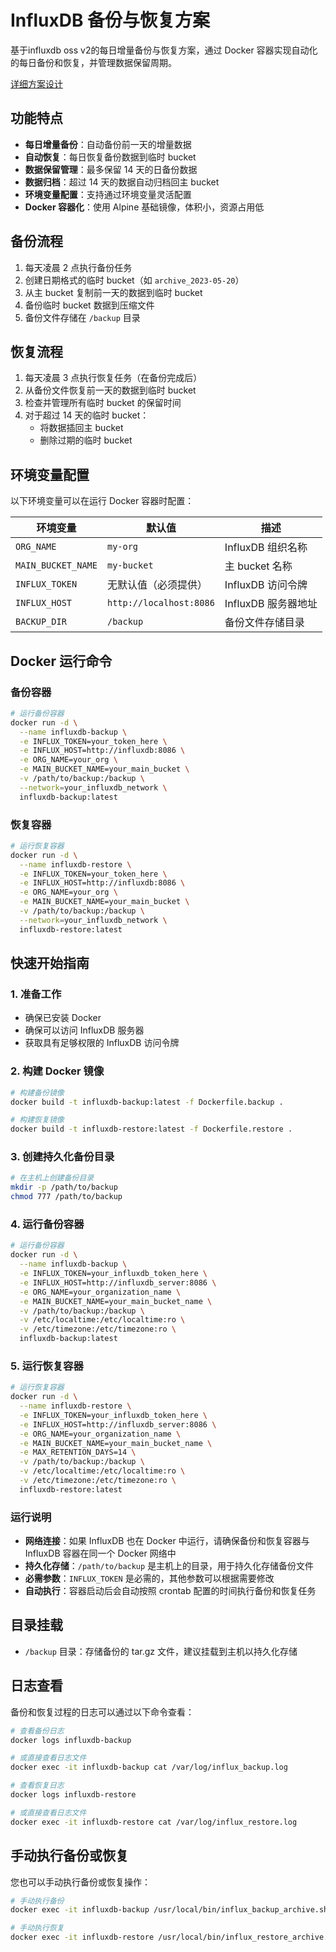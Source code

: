 # InfluxDB 备份与恢复方案

基于influxdb oss v2的每日增量备份与恢复方案，通过 Docker 容器实现自动化的每日备份和恢复，并管理数据保留周期。

[详细方案设计](https://www.yinyubo.com/2025/08/28/influxdb%e5%a2%9e%e9%87%8f%e6%95%b0%e6%8d%ae%e6%af%8f%e6%97%a5%e5%a4%87%e4%bb%bd%e4%b8%8e%e6%81%a2%e5%a4%8d%e6%96%b9%e6%a1%88%e8%ae%be%e8%ae%a1/)
## 功能特点

- **每日增量备份**：自动备份前一天的增量数据
- **自动恢复**：每日恢复备份数据到临时 bucket
- **数据保留管理**：最多保留 14 天的日备份数据
- **数据归档**：超过 14 天的数据自动归档回主 bucket
- **环境变量配置**：支持通过环境变量灵活配置
- **Docker 容器化**：使用 Alpine 基础镜像，体积小，资源占用低

## 备份流程

1. 每天凌晨 2 点执行备份任务
2. 创建日期格式的临时 bucket（如 `archive_2023-05-20`）
3. 从主 bucket 复制前一天的数据到临时 bucket
4. 备份临时 bucket 数据到压缩文件
5. 备份文件存储在 `/backup` 目录

## 恢复流程

1. 每天凌晨 3 点执行恢复任务（在备份完成后）
2. 从备份文件恢复前一天的数据到临时 bucket
3. 检查并管理所有临时 bucket 的保留时间
4. 对于超过 14 天的临时 bucket：
   - 将数据插回主 bucket
   - 删除过期的临时 bucket

## 环境变量配置

以下环境变量可以在运行 Docker 容器时配置：

| 环境变量 | 默认值 | 描述 |
|---------|-------|------|
| `ORG_NAME` | `my-org` | InfluxDB 组织名称 |
| `MAIN_BUCKET_NAME` | `my-bucket` | 主 bucket 名称 |
| `INFLUX_TOKEN` | 无默认值（必须提供） | InfluxDB 访问令牌 |
| `INFLUX_HOST` | `http://localhost:8086` | InfluxDB 服务器地址 |
| `BACKUP_DIR` | `/backup` | 备份文件存储目录 |

## Docker 运行命令

### 备份容器

```bash
# 运行备份容器
docker run -d \
  --name influxdb-backup \
  -e INFLUX_TOKEN=your_token_here \
  -e INFLUX_HOST=http://influxdb:8086 \
  -e ORG_NAME=your_org \
  -e MAIN_BUCKET_NAME=your_main_bucket \
  -v /path/to/backup:/backup \
  --network=your_influxdb_network \
  influxdb-backup:latest
```

### 恢复容器

```bash
# 运行恢复容器
docker run -d \
  --name influxdb-restore \
  -e INFLUX_TOKEN=your_token_here \
  -e INFLUX_HOST=http://influxdb:8086 \
  -e ORG_NAME=your_org \
  -e MAIN_BUCKET_NAME=your_main_bucket \
  -v /path/to/backup:/backup \
  --network=your_influxdb_network \
  influxdb-restore:latest
```

## 快速开始指南

### 1. 准备工作

- 确保已安装 Docker
- 确保可以访问 InfluxDB 服务器
- 获取具有足够权限的 InfluxDB 访问令牌

### 2. 构建 Docker 镜像

```bash
# 构建备份镜像
docker build -t influxdb-backup:latest -f Dockerfile.backup .

# 构建恢复镜像
docker build -t influxdb-restore:latest -f Dockerfile.restore .
```

### 3. 创建持久化备份目录

```bash
# 在主机上创建备份目录
mkdir -p /path/to/backup
chmod 777 /path/to/backup
```

### 4. 运行备份容器

```bash
# 运行备份容器
docker run -d \
  --name influxdb-backup \
  -e INFLUX_TOKEN=your_influxdb_token_here \
  -e INFLUX_HOST=http://influxdb_server:8086 \
  -e ORG_NAME=your_organization_name \
  -e MAIN_BUCKET_NAME=your_main_bucket_name \
  -v /path/to/backup:/backup \
  -v /etc/localtime:/etc/localtime:ro \
  -v /etc/timezone:/etc/timezone:ro \
  influxdb-backup:latest
```

### 5. 运行恢复容器

```bash
# 运行恢复容器
docker run -d \
  --name influxdb-restore \
  -e INFLUX_TOKEN=your_influxdb_token_here \
  -e INFLUX_HOST=http://influxdb_server:8086 \
  -e ORG_NAME=your_organization_name \
  -e MAIN_BUCKET_NAME=your_main_bucket_name \
  -e MAX_RETENTION_DAYS=14 \
  -v /path/to/backup:/backup \
  -v /etc/localtime:/etc/localtime:ro \
  -v /etc/timezone:/etc/timezone:ro \
  influxdb-restore:latest
```

### 运行说明

- **网络连接**：如果 InfluxDB 也在 Docker 中运行，请确保备份和恢复容器与 InfluxDB 容器在同一个 Docker 网络中
- **持久化存储**：`/path/to/backup` 是主机上的目录，用于持久化存储备份文件
- **必需参数**：`INFLUX_TOKEN` 是必需的，其他参数可以根据需要修改
- **自动执行**：容器启动后会自动按照 crontab 配置的时间执行备份和恢复任务

## 目录挂载

- `/backup` 目录：存储备份的 tar.gz 文件，建议挂载到主机以持久化存储

## 日志查看

备份和恢复过程的日志可以通过以下命令查看：

```bash
# 查看备份日志
docker logs influxdb-backup

# 或直接查看日志文件
docker exec -it influxdb-backup cat /var/log/influx_backup.log

# 查看恢复日志
docker logs influxdb-restore

# 或直接查看日志文件
docker exec -it influxdb-restore cat /var/log/influx_restore.log
```

## 手动执行备份或恢复

您也可以手动执行备份或恢复操作：

```bash
# 手动执行备份
docker exec -it influxdb-backup /usr/local/bin/influx_backup_archive.sh

# 手动执行恢复
docker exec -it influxdb-restore /usr/local/bin/influx_restore_archive.sh
```
